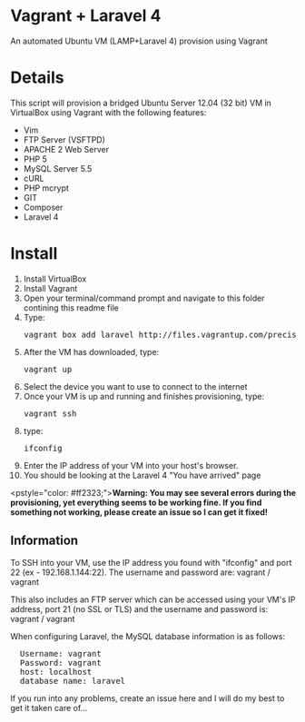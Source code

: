 <h1>Vagrant + Laravel 4</h1>

An automated Ubuntu VM (LAMP+Laravel 4) provision using Vagrant
<h1>Details</h1>
This script will provision a bridged Ubuntu Server 12.04 (32 bit) VM in VirtualBox using Vagrant with the following features:
<ul>
<li>Vim</li>
<li>FTP Server (VSFTPD)</li>
<li>APACHE 2 Web Server</li>
<li>PHP 5</li>
<li>MySQL Server 5.5</li>
<li>cURL</li>
<li>PHP mcrypt</li>
<li>GIT</li>
<li>Composer</li>
<li>Laravel 4</li>
</ul>

<h1>Install</h1>

<ol>
    <li>Install VirtualBox</li>
    <li>Install Vagrant</li>
    <li>Open your terminal/command prompt and navigate to this folder contining this readme file</li>
    <li>Type: <pre>vagrant box add laravel http://files.vagrantup.com/precise32.box</pre></li>
    <li>After the VM has downloaded, type: <pre>vagrant up</pre></li>
    <li>Select the device you want to use to connect to the internet</li>
    <li>Once your VM is up and running and finishes provisioning, type: <pre>vagrant ssh</pre></li>
    <li>type: <pre>ifconfig</pre></li>
    <li>Enter the IP address of your VM into your host's browser.</li>
    <li>You should be looking at the Laravel 4 "You have arrived" page</li>
</ol>

<pstyle="color: #ff2323;"><b>Warning: You may see several errors during the provisioning, yet everything seems to be working fine. If you find something not working, please create an issue so I can get it fixed!</b></p>

<h2>Information</h2>
<p>To SSH into your VM, use the IP address you found with "ifconfig" and port 22 (ex - 192.168.1.144:22). The username and password are: vagrant / vagrant</p>

<p>This also includes an FTP server which can be accessed using your VM's IP address, port 21 (no SSL or TLS) and the username and password is: vagrant / vagrant</p>

<p>When configuring Laravel, the MySQL database information is as follows:
<pre>
  Username: vagrant
  Password: vagrant
  host: localhost
  database name: laravel
</pre></p>


<p>If you run into any problems, create an issue here and I will do my best to get it taken care of...</p>
